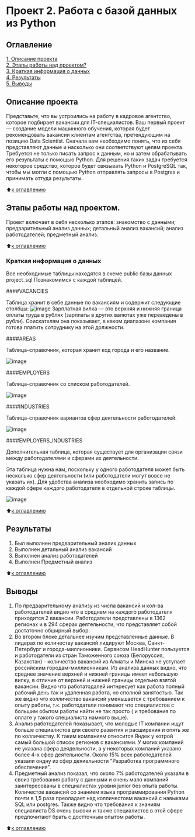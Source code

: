 # Проект 2. Работа с базой данных из Python

## Оглавление
[1. Описание проекта](https://github.com/igord21/Practice_DC/blob/main/Project_2/README.md#Описание-проекта)  
[2. Этапы работы над проектом?](https://github.com/igord21/Practice_DC/blob/main/Project_2/README.md#Этапы-работы-над-проектом)  
[3. Краткая информация о данных](https://github.com/igord21/Practice_DC/blob/main/Project_2/README.md#Краткая-информация-о-данных)  
[4. Результаты](https://github.com/igord21/Practice_DC/blob/main/Project_2/README.md#Результаты)    
[5. Выводы](https://github.com/igord21/Practice_DC/blob/main/Project_2/README.md#Выводы) 

## Описание проекта
Представьте, что вы устроились на работу в кадровое агентство, которое подбирает вакансии для IT-специалистов. Ваш первый проект — создание модели машинного обучения, которая будет рекомендовать вакансии клиентам агентства, претендующим на позицию Data Scientist. Сначала вам необходимо понять, что из себя представляют данные и насколько они соответствуют целям проекта. 
Требуется не только писать запрос к данным, но и затем обрабатывать его результаты с помощью Python. Для решения таких задач требуется некоторое средство, которое будет связывать Python и PostgreSQL так, чтобы мы могли с помощью Python отправлять запросы в Postgres и принимать оттуда результаты.

:arrow_up:[к оглавлению](https://github.com/igord21/Practice_DC/blob/main/Project_2/README.md#Оглавление)

## Этапы работы над проектом.
Проект включает в себя несколько этапов:
знакомство с данными;
предварительный анализ данных;
детальный анализ вакансий;
анализ работодателей;
предметный анализ.

:arrow_up:[к оглавлению](https://github.com/igord21/Practice_DC/blob/main/Project_2/README.md#Оглавление)

### Краткая информация о данных
Все необходимые таблицы находятся в схеме public базы данных project_sql
Познакомимся с каждой таблицей.

####VACANCIES

Таблица хранит в себе данные по вакансиям и содержит следующие столбцы:
![image](https://user-images.githubusercontent.com/94748051/208470332-c1a354a8-c23d-41ce-90b5-78ac9bbe2116.png)
Зарплатная вилка — это верхняя и нижняя граница оплаты труда в рублях (зарплаты в других валютах уже переведены в рубли). Соискателям она показывает, в каком диапазоне компания готова платить сотруднику на этой должности.

####AREAS

Таблица-справочник, которая хранит код города и его название.

![image](https://user-images.githubusercontent.com/94748051/208470551-ba82e11d-3629-449d-b6e7-50db5443e83f.png)

####EMPLOYERS

Таблица-справочник со списком работодателей.

![image](https://user-images.githubusercontent.com/94748051/208470633-562fc464-3992-463a-bcb0-424dffd6d4d2.png)

####INDUSTRIES

Таблица-справочник вариантов сфер деятельности работодателей.

![image](https://user-images.githubusercontent.com/94748051/208470692-22c57aea-ed02-4c9e-993f-2386db6f0548.png)

####EMPLOYERS_INDUSTRIES

Дополнительная таблица, которая существует для организации связи между работодателями и сферами их деятельности.

Эта таблица нужна нам, поскольку у одного работодателя может быть несколько сфер деятельности (или работодатели могут вовсе не указать их). Для удобства анализа необходимо хранить запись по каждой сфере каждого работодателя в отдельной строке таблицы.

![image](https://user-images.githubusercontent.com/94748051/208470769-312735a3-ebe4-4e08-8dbc-cea4cebbce78.png)

:arrow_up:[к оглавлению](https://github.com/igord21/Practice_DC/blob/main/Project_2/README.md#Оглавление)

## Результаты
1. Был выполнен предварительный аналих данных
2. Выполнен детальный анализ вакансий
3. Выполнен анализ работодателей
4. Выполнен Предметный анализ

:arrow_up:[к оглавлению](https://github.com/igord21/Practice_DC/blob/main/Project_2/README.md#Оглавление)

## Выводы
1. По предварительному анализу из числа вакансий и кол-ва работодателей видно что в среднем на каждого работодателя приходится 2 вакансии. Работодатели представлены в 1362 регионах и в 294 сферах деятельности, что представляет собой достаточно обширный выбор.
2. Во втором блоке детальнее изучим представленные данные. В лидерах по количеству вакансий лидируют Москва, Санкт-Петербург и города-миллионники. Сервисом HeadHunter пользуется и работодатели из стран Таможенного союза (Белоруссия, Казахстан) - количество вакансий из Алматы и Минска не уступает российским городам-миллионникам. Из анализа данных видно, что среднее значение верхней и нижней границы имеет небольшую вилку, в отличие от верхней и нижней границы отдельно взятой вакансии. Видно что работатодалей интнресует  как работа полный рабочий день так и удаленная работа, но сполной занятостью. Так же видно что колличество вакансий уменьшается с требованием к опыту работы, т.к. работодатели понимают что специалистов с большим обытом работы найти не так просто ( и требования по оплате у такого специалиста намного выше). 
3. Анализ работодателей показывает, что молодые IT компании ищут больше специалистов для своего развития и расширения и опять же по колличеству. К таким компаниям относится Яндек у котрой самый большой список регионов с вакансиями. У могих компаний не указана сфера деядельности, а у некоторых компаний указано более 4-х сфер деятельности. Около 15% всех работодателей указали ондну из сфер деяиельности "Разработка программного обеспечения".
4. Предметный анализ показал, что около 7% работодателей указали в своиз требования работу с данными и очень мало компаний заинтересованы в специалистах уровня junior без опыта работы. Количестов вакансий со знанием языка программирования Python почти в 1,5 раза преоладает над колличестовм вакансий с навыками SQL или postgres. Также видно что требования к знаниям специалиста DS очень высоки и также специалистов в этой сфере предпочитают брать с достточным опытом работы.   

:arrow_up:[к оглавлению](https://github.com/igord21/Practice_DC/blob/main/Project_4-Classification/README.md#Оглавление)


